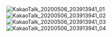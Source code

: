 ![KakaoTalk_20200506_203913941_01](https://user-images.githubusercontent.com/54830773/81175706-f25e4f00-8fde-11ea-9022-ae78833a7bab.jpg)
![KakaoTalk_20200506_203913941_02](https://user-images.githubusercontent.com/54830773/81175715-f5593f80-8fde-11ea-846f-6e907a877a75.jpg)
![KakaoTalk_20200506_203913941_03](https://user-images.githubusercontent.com/54830773/81175720-f7bb9980-8fde-11ea-9a3b-ab6308cd407e.jpg)
![KakaoTalk_20200506_203913941_04](https://user-images.githubusercontent.com/54830773/81175725-fa1df380-8fde-11ea-89ee-5916bc499014.jpg)